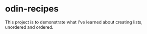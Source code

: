 # odin-recipes

This project is to demonstrate what I've learned about creating lists, unordered and ordered.